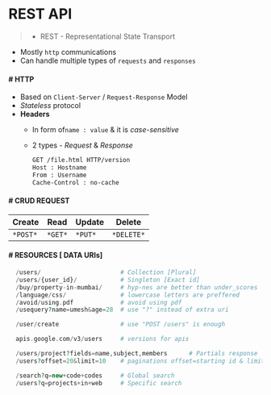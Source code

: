 # REST API

> - REST - Representational State Transport

- Mostly `http` communications
- Can handle multiple types of `requests` and `responses` 

#### # HTTP

- Based on `Client-Server` / `Request-Response` Model
- *Stateless* protocol
- **Headers**
  - In form of`name : value` & it is *case-sensitive*
  - 2 types - *Request* & *Response*

    ```html
    GET /file.html HTTP/version
    Host : Hostname
    From : Username
    Cache-Control : no-cache
    ```

#### # CRUD REQUEST

| Create | Read | Update | Delete |
|-|-|-|-|
|`*POST*` | `*GET*` | `*PUT*` | `*DELETE*` |

#### # RESOURCES [ DATA URIs]

  ```php
    /users/                      # Collection [Plural]
    /users/{user_id}/            # Singleton [Exact id]
    /buy/property-in-mumbai/     # hyp-nes are better than under_scores
    /language/css/               # lowercase letters are preffered
    /avoid/using.pdf             # avoid using pdf
    /usequery?name=umesh&age=28  # use "?" instead of extra uri

    /user/create                 # use "POST /users" is enough

    apis.google.com/v3/users     # versions for apis

    /users/project?fields=name,subject,members      # Partials response
    /users?offset=20&limit=10    # paginations offset=starting id & limit=rows

    /search?q=new+code+codes     # Global search
    /users?q=projects+in+web     # Specific search

  ```
